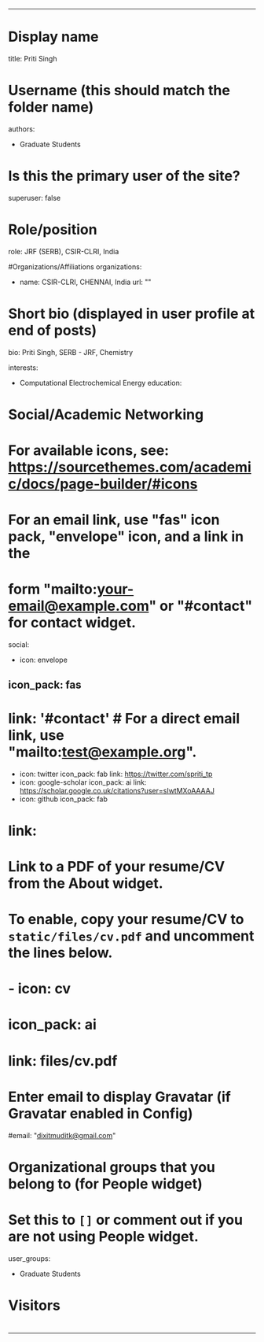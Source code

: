 
---
# Display name
title: Priti Singh

# Username (this should match the folder name)
authors:
- Graduate Students

# Is this the primary user of the site?
superuser: false

# Role/position
role: JRF (SERB), CSIR-CLRI, India

#Organizations/Affiliations
organizations: 
- name: CSIR-CLRI, CHENNAI, India
  url: ""

# Short bio (displayed in user profile at end of posts)
bio:  Priti Singh, SERB - JRF, Chemistry

interests:
- Computational Electrochemical Energy
education: 
  
# Social/Academic Networking
# For available icons, see: https://sourcethemes.com/academic/docs/page-builder/#icons
#   For an email link, use "fas" icon pack, "envelope" icon, and a link in the
#   form "mailto:your-email@example.com" or "#contact" for contact widget.
social:
- icon: envelope
##  icon_pack: fas
#  link: '#contact'  # For a direct email link, use "mailto:test@example.org".
- icon: twitter
  icon_pack: fab
  link: https://twitter.com/spriti_tp
- icon: google-scholar
  icon_pack: ai
  link: https://scholar.google.co.uk/citations?user=sIwtMXoAAAAJ
- icon: github
  icon_pack: fab
#  link: 
# Link to a PDF of your resume/CV from the About widget.
# To enable, copy your resume/CV to `static/files/cv.pdf` and uncomment the lines below.
# - icon: cv
#   icon_pack: ai
#   link: files/cv.pdf

# Enter email to display Gravatar (if Gravatar enabled in Config)
#email: "dixitmuditk@gmail.com"

# Organizational groups that you belong to (for People widget)
#   Set this to `[]` or comment out if you are not using People widget.
user_groups:
- Graduate Students


# Visitors

#
---
